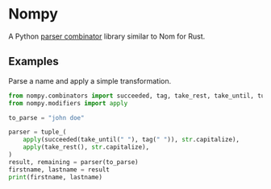 # Nompy

A Python [parser combinator](https://en.wikipedia.org/wiki/Parser_combinator) library similar to Nom for Rust.

## Examples

Parse a name and apply a simple transformation.

```python
from nompy.combinators import succeeded, tag, take_rest, take_until, tuple_
from nompy.modifiers import apply

to_parse = "john doe"

parser = tuple_(
    apply(succeeded(take_until(" "), tag(" ")), str.capitalize),
    apply(take_rest(), str.capitalize),
)
result, remaining = parser(to_parse)
firstname, lastname = result
print(firstname, lastname)
```
